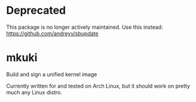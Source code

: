 # Deprecated
This package is no longer actively maintained. Use this instead: https://github.com/andreyv/sbupdate

# mkuki
Build and sign a unified kernel image

Currently written for and tested on Arch Linux, but it should work on pretty much any Linux distro.
